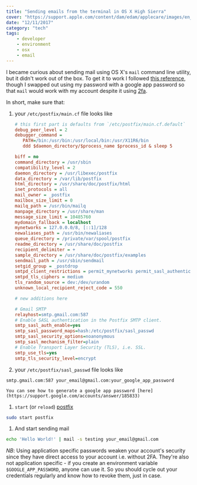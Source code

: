 ```yaml
---
title: "Sending emails from the terminal in OS X High Sierra"
cover: "https://support.apple.com/content/dam/edam/applecare/images/en_US/macos/highsierra/macos-high-sierra-banner-hero.image.large_2x.jpg"
date: "12/11/2017"
category: "tech"
tags:
    - developer
    - environment
    - osx
    - email
---
```


I became curious about sending mail using OS X's `mail` command line utility, but it didn't work out of the box. To get it to work I followed [this reference][reference], though I swapped out using my password with a google app password so that `mail` would work with my account despite it using [2fa](https://www.turnon2fa.com/).

In short, make sure that:

1. your `/etc/postfix/main.cf` file looks like
    ```ini
    # this first part is defaults from `/etc/postfix/main.cf.default`
    debug_peer_level = 2
    debugger_command =
       PATH=/bin:/usr/bin:/usr/local/bin:/usr/X11R6/bin
       ddd $daemon_directory/$process_name $process_id & sleep 5

    biff = no
    command_directory = /usr/sbin
    compatibility_level = 2
    daemon_directory = /usr/libexec/postfix
    data_directory = /var/lib/postfix
    html_directory = /usr/share/doc/postfix/html
    inet_protocols = all
    mail_owner = _postfix
    mailbox_size_limit = 0
    mailq_path = /usr/bin/mailq
    manpage_directory = /usr/share/man
    message_size_limit = 10485760
    mydomain_fallback = localhost
    mynetworks = 127.0.0.0/8, [::1]/128
    newaliases_path = /usr/bin/newaliases
    queue_directory = /private/var/spool/postfix
    readme_directory = /usr/share/doc/postfix
    recipient_delimiter = +
    sample_directory = /usr/share/doc/postfix/examples
    sendmail_path = /usr/sbin/sendmail
    setgid_group = _postdrop
    smtpd_client_restrictions = permit_mynetworks permit_sasl_authenticated permit
    smtpd_tls_ciphers = medium
    tls_random_source = dev:/dev/urandom
    unknown_local_recipient_reject_code = 550

    # new additions here

    # Gmail SMTP
    relayhost=smtp.gmail.com:587
    # Enable SASL authentication in the Postfix SMTP client.
    smtp_sasl_auth_enable=yes
    smtp_sasl_password_maps=hash:/etc/postfix/sasl_passwd
    smtp_sasl_security_options=noanonymous
    smtp_sasl_mechanism_filter=plain
    # Enable Transport Layer Security (TLS), i.e. SSL.
    smtp_use_tls=yes
    smtp_tls_security_level=encrypt
    ```

1. your `/etc/postfix/sasl_passwd` file looks like
  ```
  smtp.gmail.com:587 your_email@gmail.com:your_google_app_password
  ```

    You can see how to generate a google app password [here](https://support.google.com/accounts/answer/185833)

1. `start` (or `reload`) [postfix](http://www.postfix.org/)
  ```sh
  sudo start postfix
  ```

1. And start sending mail
  ```sh
  echo 'Hello World!' | mail -s testing your_email@gmail.com
  ```

*NB*: Using application specific passwords weaken your account's security since they have direct access to your account i.e. without 2FA. They're also not application specific - if you create an environment variable `$GOOGLE_APP_PASSWORD`, anyone can use it. So you should cycle out your credentials regularly and know how to revoke them, just in case.


[reference]: http://www.developerfiles.com/how-to-send-emails-from-localhost-mac-os-x-el-capitan/
